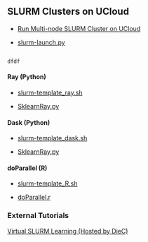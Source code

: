 ## SLURM Clusters on UCloud 

- [Run Multi-node SLURM Cluster on UCloud](https://github.com/CBS-HPC/UCloud_SlurmCluster/blob/main/SLURM.ipynb)

- [slurm-launch.py](SLURM_deployment/slurm-launch.py)


```

dfdf

```

#### Ray (Python)
- [slurm-template_ray.sh](SLURM_deployment/slurm-template_ray.sh)

- [SklearnRay.py](SLURM_scripts/SklearnRay.py)

#### Dask (Python)

- [slurm-template_dask.sh](SLURM_deployment/slurm-template_dask.sh)

- [SklearnRay.py](SLURM_scripts/SklearnRay.py)

#### doParallel (R)

- [slurm-template_R.sh](SLURM_deployment/slurm-template_R.sh)

- [doParallel.r](SLURM_scripts/doParallel.r)


### External Tutorials

[Virtual SLURM Learning (Hosted by DieC)](https://deic.dk/en/news/2022-11-21/virtual-slurm-learning-environment-ready)
